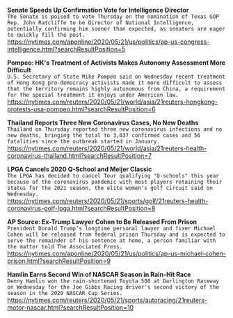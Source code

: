 **Senate Speeds Up Confirmation Vote for Intelligence Director**\
`The Senate is poised to vote Thursday on the nomination of Texas GOP Rep. John Ratcliffe to be Director of National Intelligence, potentially confirming him sooner than expected, as senators are eager to quickly fill the post. `\
https://nytimes.com/aponline/2020/05/21/us/politics/ap-us-congress-intelligence.html?searchResultPosition=5

**Pompeo: HK's Treatment of Activists Makes Autonomy Assessment More Difficult**\
`U.S. Secretary of State Mike Pompeo said on Wednesday recent treatment of Hong Kong pro-democracy activists made it more difficult to assess that the territory remains highly autonomous from China, a requirement for the special treatment it enjoys under American law.`\
https://nytimes.com/reuters/2020/05/21/world/asia/21reuters-hongkong-protests-usa-pompeo.html?searchResultPosition=6

**Thailand Reports Three New Coronavirus Cases, No New Deaths**\
`Thailand on Thursday reported three new coronavirus infections and no new deaths, bringing the total to 3,037 confirmed cases and 56 fatalities since the outbreak started in January.`\
https://nytimes.com/reuters/2020/05/21/world/asia/21reuters-health-coronavirus-thailand.html?searchResultPosition=7

**LPGA Cancels 2020 Q-School and Meijer Classic**\
`The LPGA has decided to cancel Tour qualifying "Q-schools" this year because of the coronavirus pandemic with most players retaining their status for the 2021 season, the elite women's golf circuit said on Wednesday. `\
https://nytimes.com/reuters/2020/05/21/sports/golf/21reuters-health-coronavirus-golf-lpga.html?searchResultPosition=8

**AP Source: Ex-Trump Lawyer Cohen to Be Released From Prison**\
`President Donald Trump’s longtime personal lawyer and fixer Michael Cohen will be released from federal prison Thursday and is expected to serve the remainder of his sentence at home, a person familiar with the matter told The Associated Press.`\
https://nytimes.com/aponline/2020/05/21/us/politics/ap-us-michael-cohen-prison.html?searchResultPosition=9

**Hamlin Earns Second Win of NASCAR Season in Rain-Hit Race**\
`Denny Hamlin won the rain-shortened Toyota 500 at Darlington Raceway on Wednesday for the Joe Gibbs Racing driver's second victory of the season in the 2020 NASCAR Cup Series.`\
https://nytimes.com/reuters/2020/05/21/sports/autoracing/21reuters-motor-nascar.html?searchResultPosition=10

